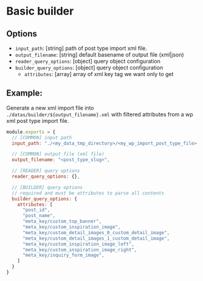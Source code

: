 # Basic builder

## Options

- `input_path`: [string] path of post type import xml file.
- `output_filename`: [string] default basename of output file (xml|json) 
- `reader_query_options`: [object] query object configuration
- `builder_query_options`: [object] query object configuration
  - `attributes`: [array] array of xml key tag we want only to get


## Example:

Generate a new xml import file into `./datas/builder/${output_filename}.xml` with filtered attributes from a wp xml post type import file.

```js
module.exports = {
  // [COMMON] input path
  input_path: "./<my_data_tmp_directory>/<my_wp_import_post_type_file>.xml",

  // [COMMON] output file (xml file)
  output_filename: "<post_type_slug>",

  // [READER] query options
  reader_query_options: {},

  // [BUILDER] query options
  // required and must be attributes to parse all contents
  builder_query_options: {
    attributes: [
      "post_id",
      "post_name",
      "meta_key/custom_top_banner",
      "meta_key/custom_inspiration_image",
      "meta_key/custom_detail_images_0_custom_detail_image",
      "meta_key/custom_detail_images_1_custom_detail_image",
      "meta_key/custom_inspiration_image_left",
      "meta_key/custom_inspiration_image_right",
      "meta_key/inquiry_form_image",
    ]
  }
}
```